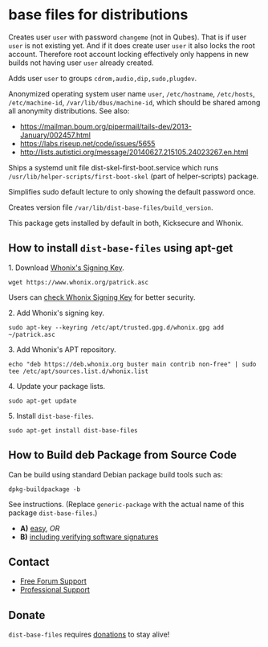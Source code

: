 # base files for distributions #

Creates user `user` with password `changeme` (not in Qubes).
That is if user `user` is not existing yet.
And if it does create user `user` it also locks the root account.
Therefore root account locking effectively only happens in new
builds not having user `user` already created.

Adds user `user` to groups `cdrom,audio,dip,sudo,plugdev`.

Anonymized operating system user name `user`, `/etc/hostname`, `/etc/hosts`,
`/etc/machine-id`, `/var/lib/dbus/machine-id`, which should be shared among
all anonymity distributions. See also:

* https://mailman.boum.org/pipermail/tails-dev/2013-January/002457.html
* https://labs.riseup.net/code/issues/5655
* http://lists.autistici.org/message/20140627.215105.24023267.en.html

Ships a systemd unit file dist-skel-first-boot.service
which runs `/usr/lib/helper-scripts/first-boot-skel` (part of helper-scripts)
package.

Simplifies sudo default lecture to only showing the default password once.

Creates version file `/var/lib/dist-base-files/build_version`.

This package gets installed by default in both, Kicksecure and Whonix.
## How to install `dist-base-files` using apt-get ##

1\. Download [Whonix's Signing Key]().

```
wget https://www.whonix.org/patrick.asc
```

Users can [check Whonix Signing Key](https://www.whonix.org/wiki/Whonix_Signing_Key) for better security.

2\. Add Whonix's signing key.

```
sudo apt-key --keyring /etc/apt/trusted.gpg.d/whonix.gpg add ~/patrick.asc
```

3\. Add Whonix's APT repository.

```
echo "deb https://deb.whonix.org buster main contrib non-free" | sudo tee /etc/apt/sources.list.d/whonix.list
```

4\. Update your package lists.

```
sudo apt-get update
```

5\. Install `dist-base-files`.

```
sudo apt-get install dist-base-files
```

## How to Build deb Package from Source Code ##

Can be build using standard Debian package build tools such as:

```
dpkg-buildpackage -b
```

See instructions. (Replace `generic-package` with the actual name of this package `dist-base-files`.)

* **A)** [easy](https://www.whonix.org/wiki/Dev/Build_Documentation/generic-package/easy), _OR_
* **B)** [including verifying software signatures](https://www.whonix.org/wiki/Dev/Build_Documentation/generic-package)

## Contact ##

* [Free Forum Support](https://forums.whonix.org)
* [Professional Support](https://www.whonix.org/wiki/Professional_Support)

## Donate ##

`dist-base-files` requires [donations](https://www.whonix.org/wiki/Donate) to stay alive!

